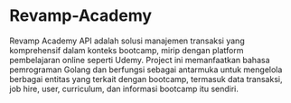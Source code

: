 # Revamp-Academy

Revamp Academy API adalah solusi manajemen transaksi yang komprehensif dalam konteks bootcamp, mirip dengan platform pembelajaran online seperti Udemy. Project ini memanfaatkan bahasa pemrograman Golang dan berfungsi sebagai antarmuka untuk mengelola berbagai entitas yang terkait dengan bootcamp, termasuk data transaksi, job hire, user, curriculum, dan informasi bootcamp itu sendiri.
